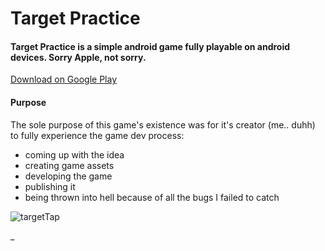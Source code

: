 # Target Practice

#### Target Practice is a simple android game fully playable on android devices. Sorry Apple, not sorry.

[Download on Google Play](https://play.google.com/store/apps/details?id=org.godotengine.targettap)

#### Purpose
The sole purpose of this game's existence was for it's creator (me.. duhh) to fully experience the game dev process:
- coming up with the idea
- creating game assets
- developing the game
- publishing it
- being thrown into hell because of all the bugs I failed to catch

![targetTap](https://user-images.githubusercontent.com/24588918/91740592-cf6e3100-ebb3-11ea-89c9-7a1d9c147ea9.png)

_
